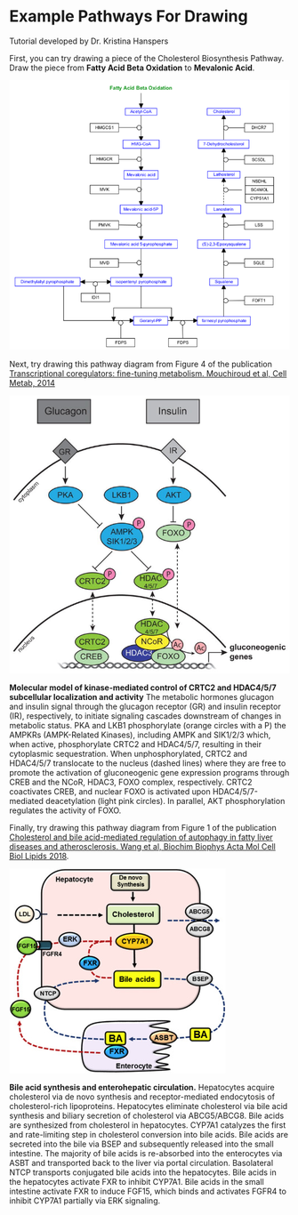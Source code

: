 # Example Pathways For Drawing

Tutorial developed by Dr. Kristina Hanspers 

First, you can try drawing a piece of the Cholesterol Biosynthesis Pathway. Draw the piece from **Fatty Acid Beta Oxidation** to **Mevalonic Acid**.

![Figure 1](../Images/Pathway_Drawing/Pathway_0.png)

Next, try drawing this pathway diagram from Figure 4 of the publication [Transcriptional coregulators: fine-tuning metabolism. Mouchiroud et al, Cell Metab, 2014](https://www.ncbi.nlm.nih.gov/pubmed/24794975)

![Figure 2](../Images/Pathway_Drawing/Pathway_1.jpg)


**Molecular model of kinase-mediated control of CRTC2 and HDAC4/5/7 subcellular localization and activity** The metabolic hormones glucagon and insulin signal through the glucagon receptor (GR) and insulin receptor (IR), respectively, to initiate signaling cascades downstream of changes in metabolic status. PKA and LKB1 phosphorylate (orange circles with a P) the AMPKRs (AMPK-Related Kinases), including AMPK and SIK1/2/3 which, when active, phosphorylate CRTC2 and HDAC4/5/7, resulting in their cytoplasmic sequestration. When unphosphorylated, CRTC2 and HDAC4/5/7 translocate to the nucleus (dashed lines) where they are free to promote the activation of gluconeogenic gene expression programs through CREB and the NCoR, HDAC3, FOXO complex, respectively. CRTC2 coactivates CREB, and nuclear FOXO is activated upon HDAC4/5/7-mediated deacetylation (light pink circles). In parallel, AKT phosphorylation regulates the activity of FOXO.


Finally, try drawing this pathway diagram from Figure 1 of the publication [Cholesterol and bile acid-mediated regulation of autophagy in fatty liver diseases and atherosclerosis. Wang et al, Biochim Biophys Acta Mol Cell Biol Lipids 2018](https://www.sciencedirect.com/science/article/pii/S1388198118300581#f0005).

![Figure 3](../Images/Pathway_Drawing/Pathway_2.jpg)


**Bile acid synthesis and enterohepatic circulation.** Hepatocytes acquire cholesterol via de novo synthesis and receptor-mediated endocytosis of cholesterol-rich lipoproteins. Hepatocytes eliminate cholesterol via bile acid synthesis and biliary secretion of cholesterol via ABCG5/ABCG8. Bile acids are synthesized from cholesterol in hepatocytes. CYP7A1 catalyzes the first and rate-limiting step in cholesterol conversion into bile acids. Bile acids are secreted into the bile via BSEP and subsequently released into the small intestine. The majority of bile acids is re-absorbed into the enterocytes via ASBT and transported back to the liver via portal circulation. Basolateral NTCP transports conjugated bile acids into the hepatocytes. Bile acids in the hepatocytes activate FXR to inhibit CYP7A1. Bile acids in the small intestine activate FXR to induce FGF15, which binds and activates FGFR4 to inhibit CYP7A1 partially via ERK signaling.

